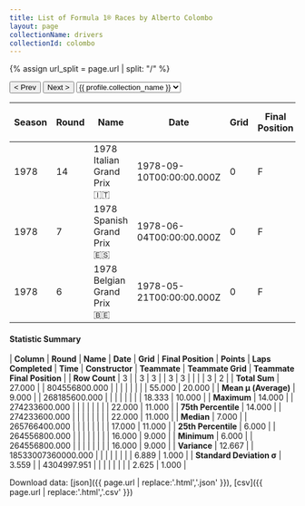 ```yaml
---
title: List of Formula 1® Races by Alberto Colombo
layout: page
collectionName: drivers
collectionId: colombo
---
```


{% assign url_split = page.url | split: "/" %}
<div id="collection-navigation">
<button onclick="selector.options[selector.selectedIndex-1].value && (window.location = selector.options[selector.selectedIndex-1].value);">&lt; Prev</button>
<button onclick="selector.options[selector.selectedIndex+1].value && (window.location = selector.options[selector.selectedIndex+1].value);">Next &gt;</button>
<select id="selector" onchange="this.options[this.selectedIndex].value && (window.location = this.options[this.selectedIndex].value);">
  {% for collectionId in site.data[page.collectionName].refs %}
    {% if collectionId == page.collectionId %}
      {% assign selected = "selected" %}
    {% else %}
      {% assign selected = "" %}
    {% endif %}
    {% assign profile = site.data[page.collectionName][collectionId].profile %}
    <option value="/f1/{{ page.collectionName }}/{{ collectionId }}/{{ url_split[4] }}" {{ selected }}>{{ profile.collection_name }}</option>
  {% endfor %}
</select>
</div>

| Season | Round | Name | Date | Grid | Final Position | Points | Laps Completed | Time | Constructor | Teammate | Teammate Grid | Teammate Final Position |
|--|--|--|--|--|--|--|--|--|--|--|--|--|
| 1978 | 14 | 1978 Italian Grand Prix 🇮🇹 | 1978-09-10T00:00:00.000Z | 0 | F | 0.0 | 0 |   | Merzario 🇮🇹 | [Arturo Merzario 🇮🇹](/f1/drivers/merzario) | 22 | R |
| 1978 | 7 | 1978 Spanish Grand Prix 🇪🇸 | 1978-06-04T00:00:00.000Z | 0 | F | 0.0 | 0 |   | ATS 🇮🇹 | [Jochen Mass 🇩🇪](/f1/drivers/mass) | 17 | 9 |
| 1978 | 6 | 1978 Belgian Grand Prix 🇧🇪 | 1978-05-21T00:00:00.000Z | 0 | F | 0.0 | 0 |   | ATS 🇮🇹 | [Jochen Mass 🇩🇪](/f1/drivers/mass) | 16 | 11 |

#### Statistic Summary

| **Column** | **Round** | **Name** | **Date** | **Grid** | **Final Position** | **Points** | **Laps Completed** | **Time** | **Constructor** | **Teammate** | **Teammate Grid** | **Teammate Final Position** |
| **Row Count** | 3 |  | 3 | 3 |  | 3 | 3 |  |  |  | 3 | 2 |
| **Total Sum** | 27.000 |  | 804556800.000 |  |  |  |  |  |  |  | 55.000 | 20.000 |
| **Mean μ (Average)** | 9.000 |  | 268185600.000 |  |  |  |  |  |  |  | 18.333 | 10.000 |
| **Maximum** | 14.000 |  | 274233600.000 |  |  |  |  |  |  |  | 22.000 | 11.000 |
| **75th Percentile** | 14.000 |  | 274233600.000 |  |  |  |  |  |  |  | 22.000 | 11.000 |
| **Median** | 7.000 |  | 265766400.000 |  |  |  |  |  |  |  | 17.000 | 11.000 |
| **25th Percentile** | 6.000 |  | 264556800.000 |  |  |  |  |  |  |  | 16.000 | 9.000 |
| **Minimum** | 6.000 |  | 264556800.000 |  |  |  |  |  |  |  | 16.000 | 9.000 |
| **Variance** | 12.667 |  | 18533007360000.000 |  |  |  |  |  |  |  | 6.889 | 1.000 |
| **Standard Deviation σ** | 3.559 |  | 4304997.951 |  |  |  |  |  |  |  | 2.625 | 1.000 |

Download data: [json]({{ page.url | replace:'.html','.json' }}), [csv]({{ page.url | replace:'.html','.csv' }})
